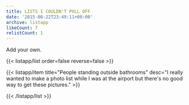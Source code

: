 ```yaml
---
title: LISTS I COULDN'T PULL OFF
date: '2015-08-22T23:49:11+00:00'
archive: listapp
likeCount: 7
relistCount: 1
---
```


Add your own.

{{< listapp/list order=false reverse=false >}}

   {{< listapp/item title="People standing outside bathrooms"
      desc="I really wanted to make a photo list while I was at the airport but there's no good way to get these pictures." >}}

{{< /listapp/list >}}
